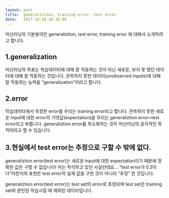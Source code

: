 ```yaml
--- 
layout: post 
title:  generaliztion, training error, test error
date:   2017-10-10 18:30:00 
---   
```

머신러닝의 기본용어인 generaliztion, test error, training error 에 대해서 소개하려고 합니다.

1.generalization
--
머신러닝의 목표는 학습데이터에 대해 잘 작동하는 것이 아닌 새로운, 보지 못 했던 데이터에 대해 잘 작동하는 것입니다.
관측하지 못한 데이터(unobserved inputs)에 대해 잘 작동하는 능력을 “generalization”이라고 합니다.

2.error
--
학습데이터에서 측정한 error를 우리는 training error라고 합니다. 관측하지 못한 새로운 input에 대한 error의 기댓값(expectation)을 우리는 generaliztion error=test error라고 부릅니다. generaliztion error를 최소화하는 것이 머신러닝의 궁극적인 목적이라고 할 수 있습니다.

3.현실에서 test error는 추정으로 구할 수 밖에 없다.
--
generaliztion error(test error)는 새로운 input에 대한 expectation이기 때문에 정확한 값은 구할 수 없습니다! 저는 착각하고 있던 사실인데요... “test error가 0.3이다“이런식의 표현은 test error의 실제 값을 구한 것이 아니라 ”추정” 한 것입니다.

generaliztion error(test error)는 test set의 error로 추정되며 test set은 training set와 분린된 학습시킬 때 제외된 데이터입니다.

